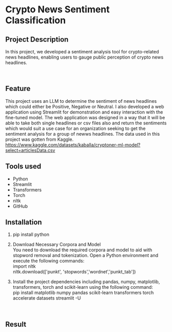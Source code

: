 # Crypto News Sentiment Classification

## Project Description

In this project, we developed a sentiment analysis tool for crypto-related news headlines, enabling users to gauge public perception of crypto news headlines.

<br>

## Feature

This project uses an LLM to determine the sentiment of news headlines which could either be Positive, Negative or Neutral. I also developed a web application using Streamlit for demonstration and easy interaction with the fine-tuned model. 
The web application was designed in a way that it will be able to take both single headlines or csv files also and return the sentiments which would suit a use case for an organization seeking to get the sentiment analysis for a group of newws headlines.
The data used in this project was gotten from Kaggle. https://www.kaggle.com/datasets/kaballa/cryptoner-ml-model?select=articlesData.csv
<br>

## Tools used

* Python
* Streamlit
* Transformers
* Torch
* nltk
* GitHub


## Installation

1. pip install python
2. Download Necessary Corpora and Model <br> 
You need to download the required corpora and model to aid with stopword removal and tokenization. Open a Python environment and execute the following commands: <br> 
import nltk <br> 
nltk.download(['punkt', 'stopwords','wordnet','punkt_tab'])

3. Install the project dependencies including pandas, numpy, matplotlib, transformers, torch and scikit-learn using the following command: <br> 
pip install matplotlib numpy pandas scikit-learn transformers torch accelerate datasets streamlit -U
 <br> 

## Result 
 



